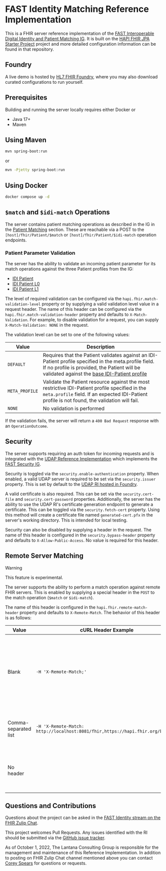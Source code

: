 # FAST Identity Matching Reference Implementation

This is a FHIR server reference implementation of the [FAST Interoperable Digital Identity and Patient Matching IG](https://build.fhir.org/ig/HL7/fhir-identity-matching-ig/).  It is built on the [HAPI FHIR JPA Starter Project](https://github.com/hapifhir/hapi-fhir-jpaserver-starter) project and more detailed configuration information can be found in that repository.

## Foundry
A live demo is hosted by [HL7 FHIR Foundry](https://foundry.hl7.org/products/7dee5dfd-d098-433c-9377-c15faa5c878b), where you may also download curated configurations to run yourself.

## Prerequisites
Building and running the server locally requires either Docker or
- Java 17+
- Maven

## Using Maven

```bash
mvn spring-boot:run
```
or
```bash
mvn -Pjetty spring-boot:run
```

## Using Docker

```bash
docker compose up -d
```

## `$match` and `$idi-match` Operations

The server contains patient matching operations as described in the IG in the [Patient Matching](https://build.fhir.org/ig/HL7/fhir-identity-matching-ig/patient-matching.html) section.  These are reachable via a POST to the `[host]/fhir/Patient/$match` or `[host]/fhir/Patient/$idi-match` operation endpoints.

### Patient Parameter Validation

The server has the ability to validate an incoming patient parameter for its match operations against the three Patient profiles from the IG:
- [IDI Patient](https://build.fhir.org/ig/HL7/fhir-identity-matching-ig/StructureDefinition-IDI-Patient.html)
- [IDI Patient L0](https://build.fhir.org/ig/HL7/fhir-identity-matching-ig/StructureDefinition-IDI-Patient-L0.html)
- [IDI Patient L1](https://build.fhir.org/ig/HL7/fhir-identity-matching-ig/StructureDefinition-IDI-Patient-L1.html)

The level of required validation can be configured via the `hapi.fhir.match-validation-level` property or by supplying a valid validation level value in a request header.  The name of this header can be configured via the `hapi.fhir.match-validation-header` property and defaults to `X-Match-Validation`.  For example, to disable validation for a request, you can supply `X-Match-Validation: NONE` in the request.

The validation level can be set to one of the following values:

| Value | Description |
| --- | --- |
| `DEFAULT` | Requires that the Patient validates against an IDI-Patient profile specified in the meta.profile field. If no profile is provided, the Patient will be validated against the [base IDI-Patient profile](http://hl7.org/fhir/us/identity-matching/StructureDefinition/IDI-Patient) |
| `META_PROFILE` | Validate the Patient resource against the most restrictive IDI-Patient profile specified in the `meta.profile` field. If an expected IDI-Patient profile is not found, the validation will fail. |
| `NONE` | No validation is performed |

If the validation fails, the server will return a `400 Bad Request` response with an `OperationOutcome`.


## Security

The server supports requiring an auth token for incoming requests and is integrated with the [UDAP Reference Implementation](https://github.com/HL7-FAST/udap) which implements the [FAST Security IG](https://build.fhir.org/ig/HL7/fhir-udap-security-ig/).

Security is toggled via the `security.enable-authentication` property.  When enabled, a valid UDAP server is required to be set via the `security.issuer` property. This is set by default to the [UDAP RI hosted in Foundry](https://udap-security.fast.hl7.org).

A valid certificate is also required.  This can be set via the `security.cert-file` and `security.cert-password` properties.  Additionally, the server has the ability to use the UDAP RI's certificate generation endpoint to generate a certificate.  This can be toggled via the `security.fetch-cert` property.  Using this method will create a certificate file named `generated-cert.pfx` in the server's working directory.  This is intended for local testing.

Security can also be disabled by supplying a header in the request.  The name of this header is configured in the `security.bypass-header` property and defaults to `X-Allow-Public-Access`.  No value is required for this header.

## Remote Server Matching

> [!WARNING]
> This feature is experimental.

The server supports the ability to perform a match operation against remote FHIR servers.  This is enabled by supplying a special header in the `POST` to the match operation (`$match` or `$idi-match`).

The name of this header is configured in the `hapi.fhir.remote-match-header` property and defaults to `X-Remote-Match`.  The behavior of this header is as follows:

| Value | cURL Header Example | Behavior |
| --- | --- | -- |
| Blank | `-H 'X-Remote-Match;'` | The server will perform a match operation against the remote server(s) specified in the `hapi.fhir.remote-servers` property. This property should be set to a list of base FHIR endpoints. |
| Comma-separated list | `-H 'X-Remote-Match: http://localhost:8081/fhir,https://hapi.fhir.org/baseR4'` | The server will perform a match operation against each of the remote servers in the list. |
| No header | | No remote matching will be performed even if the `hapi.fhir.remote-servers` property is set. |



## Questions and Contributions
Questions about the project can be asked in the [FAST Identity stream on the FHIR Zulip Chat](https://chat.fhir.org/#narrow/stream/294750-FHIR-at-Scale-Taskforce-.28FAST.29.3A-Identity).

This project welcomes Pull Requests. Any issues identified with the RI should be submitted via the [GitHub issue tracker](https://github.com/HL7-FAST/identity-matching/issues).

As of October 1, 2022, The Lantana Consulting Group is responsible for the management and maintenance of this Reference Implementation.
In addition to posting on FHIR Zulip Chat channel mentioned above you can contact [Corey Spears](mailto:corey.spears@lantanagroup.com) for questions or requests.
